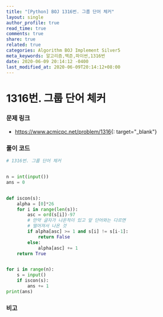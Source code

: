 ```yaml
---
title: "[Python] BOJ 1316번. 그룹 단어 체커"
layout: single
author_profile: true
read_time: true
comments: true
share: true
related: true
categories: Algorithm BOJ Implement Silver5
meta_keywords: 알고리즘,백준,파이썬,1316번
date: 2020-06-09 20:14:12 -0400
last_modified_at: 2020-06-09T20:14:12+08:00
---
```


# 1316번. 그룹 단어 체커

### 문제 링크
- <https://www.acmicpc.net/problem/1316>{: target="\_blank"}

### 풀이 코드

```python
# 1316번. 그룹 단어 체커


n = int(input())
ans = 0


def iscon(s):
    alpha = [0]*26
    for i in range(len(s)):
        asc = ord(s[i])-97
        # 만약 글자가 나온적이 있고 앞 단어와는 다르면
        # 떨어져서 나온 것
        if alpha[asc] >= 1 and s[i] != s[i-1]:
            return False
        else:
            alpha[asc] += 1
    return True


for i in range(n):
    s = input()
    if iscon(s):
        ans += 1
print(ans)
```

### 비고